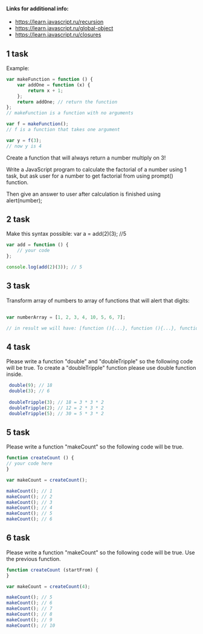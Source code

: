 #### Links for additional info:
* https://learn.javascript.ru/recursion
* https://learn.javascript.ru/global-object
* https://learn.javascript.ru/closures

## 1 task

Example:

```javascript
var makeFunction = function () {
    var addOne = function (x) {
        return x + 1;
    };
    return addOne; // return the function
};
// makeFunction is a function with no arguments

var f = makeFunction();
// f is a function that takes one argument

var y = f(3);
// now y is 4
```

Create a function that will always return a number multiply on 3!

Write a JavaScript program to calculate the factorial of a number using 1 task, but ask user for a number to get factorial from using prompt() function.

Then give an answer to user after calculation is finished using alert(number);

## 2 task

Make this syntax possible: var a = add(2)(3); //5

```javascript
var add = function () {
    // your code
};

console.log(add(2)(3)); // 5

```

## 3 task 

Transform array of numbers to array of functions that will alert that digits:

```javascript
 
var numberArray = [1, 2, 3, 4, 10, 5, 6, 7];

// in result we will have: [function (){...}, function (){...}, function (){...}, function (){...}]
```

## 4 task 

Please write a function "double" and "doubleTripple" so the following code will be true.
To create a "doubleTripple" function please use double function inside.

```javascript
 double(9); // 18
 double(3); // 6
 
 doubleTripple(3); // 18 = 3 * 3 * 2
 doubleTripple(2); // 12 = 2 * 3 * 2
 doubleTripple(5); // 30 = 5 * 3 * 2
```

## 5 task 

Please write a function "makeCount" so the following code will be true.

```javascript
function createCount () {
// your code here
}

var makeCount = createCount();

makeCount(); // 1
makeCount(); // 2
makeCount(); // 3
makeCount(); // 4
makeCount(); // 5
makeCount(); // 6

```

## 6 task 

Please write a function "makeCount" so the following code will be true. Use the previous function.

```javascript
function createCount (startFrom) {
}

var makeCount = createCount(4);

makeCount(); // 5
makeCount(); // 6
makeCount(); // 7
makeCount(); // 8
makeCount(); // 9
makeCount(); // 10

```
